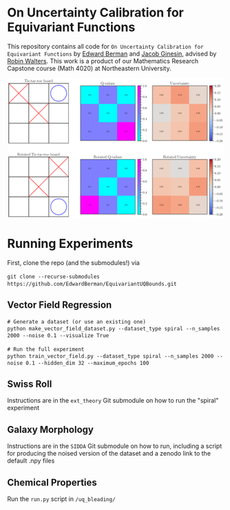 # On Uncertainty Calibration for Equivariant Functions

This repository contains all code for `On Uncertainty Calibration for Equivariant Functions` by [Edward Berman](https://ebrmn.space/) and [Jacob Ginesin](https://jakegines.in/), advised by [Robin Walters](https://www.robinwalters.com/). This work is a product of our Mathematics Research Capstone course (Math 4020) at Northeastern University. 

![image](assets/tictactoe.png)

# Running Experiments

First, clone the repo (and the submodules!) via

`git clone --recurse-submodules https://github.com/EdwardBerman/EquivariantUQBounds.git`

## Vector Field Regression

```
# Generate a dataset (or use an existing one)
python make_vector_field_dataset.py --dataset_type spiral --n_samples 2000 --noise 0.1 --visualize True

# Run the full experiment
python train_vector_field.py --dataset_type spiral --n_samples 2000 --noise 0.1 --hidden_dim 32 --maximum_epochs 100
```


## Swiss Roll

Instructions are in the `ext_theory` Git submodule on how to run the "spiral" experiment

## Galaxy Morphology

Instructions are in the `SIDDA` Git submodule on how to run, including a script for producing the noised version of the dataset and a zenodo link to the default .npy files

## Chemical Properties

Run the `run.py` script in `/uq_bleading/`
